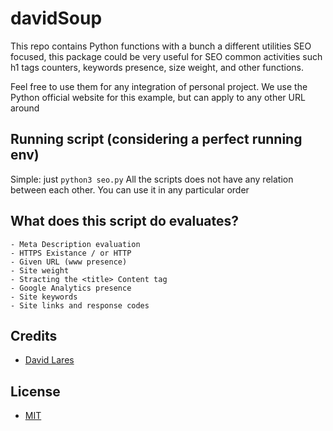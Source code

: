 # davidSoup

This repo contains Python functions with a bunch a different utilities SEO focused, this package could be very useful for SEO common activities such h1 tags counters, keywords presence, size weight, and other functions.

Feel free to use them for any integration of personal project. We use the Python official website for this example, but can apply to any other URL around

## Running script (considering a perfect running env)

Simple: just `python3 seo.py`
All the scripts does not have any relation between each other. You can use it in any particular order

## What does this script do evaluates?

	- Meta Description evaluation
	- HTTPS Existance / or HTTP
	- Given URL (www presence)
	- Site weight
	- Stracting the <title> Content tag
	- Google Analytics presence
	- Site keywords
	- Site links and response codes

## Credits

  - [David Lares](https://twitter.com/davidlares3)

## License

  - [MIT](https://opensource.org/licenses/MIT)